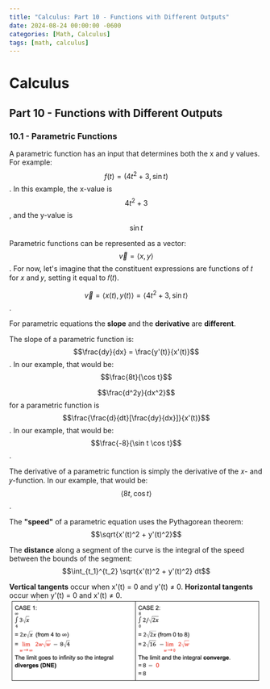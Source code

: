 ```yaml
---
title: "Calculus: Part 10 - Functions with Different Outputs"
date: 2024-08-24 00:00:00 -0600
categories: [Math, Calculus]
tags: [math, calculus]
---
```

<script type="text/javascript" id="MathJax-script" async
  src="https://cdn.jsdelivr.net/npm/mathjax@3/es5/tex-mml-chtml.js">
</script>

# Calculus
## Part 10 -  Functions with Different Outputs

### 10.1 - Parametric Functions

A parametric function has an input that determines both the x and y values. For example:
$$f(t) = (4t^2 + 3, \sin t)$$
. In this example, the x-value is 
$$4t^2 + 3$$, and the y-value is 
$$\sin t$$

Parametric functions can be represented as a vector: 
$$\vec{v} = \langle x, y\rangle$$. For now, let's imagine that the constituent expressions are functions of 𝑡 for 𝑥 and 𝑦, setting it equal to 𝑓(𝑡).

$$\vec{v} = \langle x(t), y(t)\rangle = \langle 4t^2 + 3, \sin t\rangle$$.

For parametric equations the **slope** and the **derivative** are **different**.

The slope of a parametric function is: 
$$\frac{dy}{dx} = \frac{y'(t)}{x'(t)}$$. In our example, that would be:
$$\frac{8t}{\cos t}$$

$$\frac{d^2y}{dx^2}$$ for a parametric function is 
$$\frac{\frac{d}{dt}[\frac{dy}{dx}]}{x'(t)}$$. In our example, that would be: 
$$\frac{-8}{\sin t \cos t}$$.

The derivative of a parametric function is simply the derivative of the 𝑥- and 𝑦-function. In our example, that would be: 
$$\langle 8t, \cos t\rangle$$.

The **"speed"** of a parametric equation uses the Pythagorean theorem: 
$$\sqrt{x'(t)^2 + y'(t)^2}$$

The **distance** along a segment of the curve is the integral of the speed between the bounds of the segment: 
$$\int_{t_1}^{t_2} \sqrt{x'(t)^2 + y'(t)^2} dt$$

**Vertical tangents** occur when x'(t) = 0 and y'(t) ≠ 0.
**Horizontal tangents** occur when y'(t) = 0 and x'(t) ≠ 0.
<img src="/images/calc-9-improper.png" alt="Example of the improper integral cases" width="500"/>
